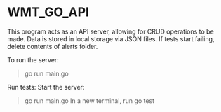 # WMT_GO_API
This program acts as an API server, allowing for CRUD operations to be made.
Data is stored in local storage via JSON files. 
If tests start failing, delete contents of alerts folder.

To run the server:
> go run main.go

Run tests:
Start the server:
> go run main.go
In a new terminal, run
> go test